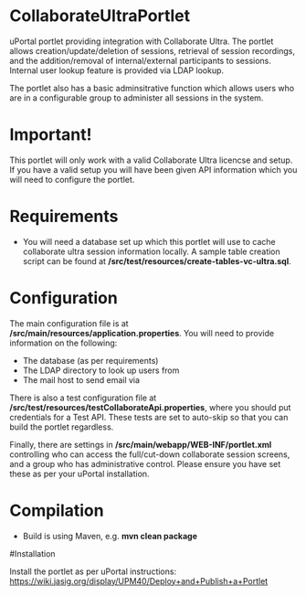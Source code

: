 # CollaborateUltraPortlet
uPortal portlet providing integration with Collaborate Ultra. The portlet allows creation/update/deletion of sessions, retrieval of session recordings, and the addition/removal of internal/external participants to sessions. Internal user lookup feature is provided via LDAP lookup. 

The portlet also has a basic adminsitrative function which allows users who are in a configurable group to administer all sessions in the system.

# Important!

This portlet will only work with a valid Collaborate Ultra licencse and setup. If you have a valid setup you will have been given API information which you will need to configure the portlet.

# Requirements

* You will need a database set up which this portlet will use to cache collaborate ultra session information locally. A sample table creation script can be found at **/src/test/resources/create-tables-vc-ultra.sql**.

# Configuration

The main configuration file is at **/src/main/resources/application.properties**. You will need to provide information on the following:

* The database (as per requirements)
* The LDAP directory to look up users from
* The mail host to send email via

There is also a test configuration file at **/src/test/resources/testCollaborateApi.properties**, where you should put credentials for a Test API. These tests are set to auto-skip so that you can build the portlet regardless.

Finally, there are settings in **/src/main/webapp/WEB-INF/portlet.xml** controlling who can access the full/cut-down collaborate session screens, and a group who has administrative control. Please ensure you have set these as per your uPortal installation.

# Compilation

* Build is using Maven, e.g. **mvn clean package**

#Installation

Install the portlet as per uPortal instructions: https://wiki.jasig.org/display/UPM40/Deploy+and+Publish+a+Portlet

